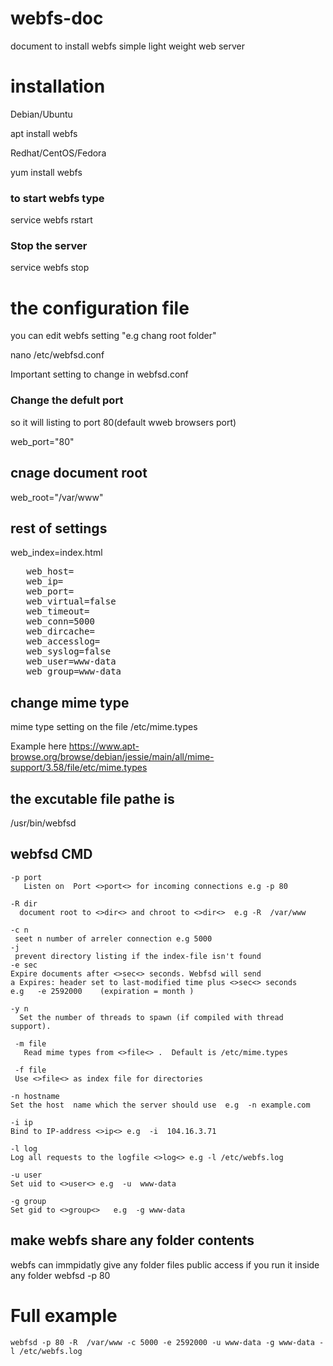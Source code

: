 # webfs-doc
document to install webfs simple light weight web server 

# installation 

Debian/Ubuntu  

apt install webfs   

Redhat/CentOS/Fedora

yum install webfs   

### to start webfs type 

service  webfs rstart  

### Stop the server 

service  webfs stop 

# the configuration file 
you can edit webfs setting "e.g chang root folder"

nano /etc/webfsd.conf

Important setting to change in webfsd.conf 
### Change the defult port 
so it will listing to port 80(default wweb browsers port)

web_port="80" 
##  cnage document root
web_root="/var/www"
##  rest of settings 
   web_index=index.html
<pre>   web_host=
   web_ip=
   web_port=
   web_virtual=false
   web_timeout=
   web_conn=5000
   web_dircache=
   web_accesslog=
   web_syslog=false
   web_user=www-data
   web_group=www-data
</pre>
## change mime type 
mime type setting on the file 
 /etc/mime.types

Example here 
 https://www.apt-browse.org/browse/debian/jessie/main/all/mime-support/3.58/file/etc/mime.types
 
## the excutable file pathe is 
 /usr/bin/webfsd
 
##  webfsd CMD 

	-p port
	   Listen on  Port <>port<> for incoming connections e.g -p 80

	-R dir 
	  document root to <>dir<> and chroot to <>dir<>  e.g -R  /var/www

	-c n
	 seet n number of arreler connection e.g 5000
	-j
	 prevent directory listing if the index-file isn't found
	-e sec
	Expire documents after <>sec<> seconds. Webfsd will send
	a Expires: header set to last-modified time plus <>sec<> seconds 
	e.g   -e 2592000    (expiration = month )
	
	-y n
	  Set the number of threads to spawn (if compiled with thread support).

	 -m file
	   Read mime types from <>file<> .  Default is /etc/mime.types

	 -f file
	 Use <>file<> as index file for directories

	-n hostname
	Set the host  name which the server should use  e.g  -n example.com

	-i ip
	Bind to IP-address <>ip<> e.g  -i  104.16.3.71

	-l log
	Log all requests to the logfile <>log<> e.g -l /etc/webfs.log

	-u user
	Set uid to <>user<> e.g  -u  www-data

	-g group
	Set gid to <>group<>   e.g  -g www-data

 ## make webfs share any folder contents 
 webfs can immpidatly give any folder files public access if you run it inside any folder 
	webfsd   -p 80

# Full example 
	webfsd -p 80 -R  /var/www -c 5000 -e 2592000 -u www-data -g www-data -l /etc/webfs.log   

 
